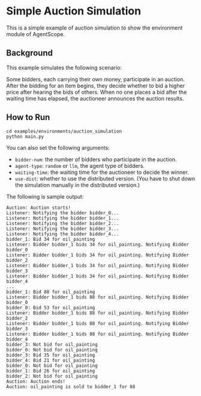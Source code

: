 # Simple Auction Simulation

This is a simple example of auction simulation to show the environment module of AgentScope.

## Background

This example simulates the following scenario:

Some bidders, each carrying their own money, participate in an auction. After the bidding for an item begins, they decide whether to bid a higher price after hearing the bids of others. When no one places a bid after the waiting time has elapsed, the auctioneer announces the auction results.

## How to Run

```shell
cd examples/environments/auction_simulation
python main.py
```

You can also set the following arguments:

- `bidder-num`: the number of bidders who participate in the auction.
- `agent-type`: `random` or `llm`, the agent type of bidders.
- `waiting-time`: the waiting time for the auctioneer to decide the winner.
- `use-dist`: whether to use the distributed version. (You have to shut down the simulation manually in the distributed version.)

The following is sample output:

```log
Auction: Auction starts!
Listener: Notifying the bidder bidder_0...
Listener: Notifying the bidder bidder_1...
Listener: Notifying the bidder bidder_2...
Listener: Notifying the bidder bidder_3...
Listener: Notifying the bidder bidder_4...
bidder_1: Bid 34 for oil_painting
Listener: Bidder bidder_1 bids 34 for oil_painting. Notifying Bidder bidder_0
Listener: Bidder bidder_1 bids 34 for oil_painting. Notifying Bidder bidder_2
Listener: Bidder bidder_1 bids 34 for oil_painting. Notifying Bidder bidder_3
Listener: Bidder bidder_1 bids 34 for oil_painting. Notifying Bidder bidder_4
...
bidder_1: Bid 88 for oil_painting
Listener: Bidder bidder_1 bids 88 for oil_painting. Notifying Bidder bidder_0
bidder_0: Bid 53 for oil_painting
Listener: Bidder bidder_1 bids 88 for oil_painting. Notifying Bidder bidder_2
Listener: Bidder bidder_1 bids 88 for oil_painting. Notifying Bidder bidder_3
Listener: Bidder bidder_1 bids 88 for oil_painting. Notifying Bidder bidder_4
bidder_3: Not bid for oil_painting
bidder_0: Not bid for oil_painting
bidder_3: Bid 35 for oil_painting
bidder_4: Bid 21 for oil_painting
bidder_0: Not bid for oil_painting
bidder_1: Bid 26 for oil_painting
bidder_2: Not bid for oil_painting
Auction: Auction ends!
Auction: oil_painting is sold to bidder_1 for 88
```
